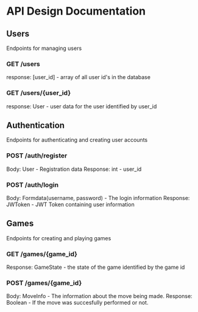 # API Design Documentation

## Users
Endpoints for managing users

### GET /users
response: [user_id] - array of all user id's in the database

### GET /users/{user_id}
response: User - user data for the user identified by user_id

## Authentication
Endpoints for authenticating and creating user accounts

### POST /auth/register
Body: User - Registration data
Response: int - user_id

### POST /auth/login
Body: Formdata(username, password) - The login information
Response: JWToken - JWT Token containing user information

## Games
Endpoints for creating and playing games

### GET /games/{game_id}
Response: GameState - the state of the game identified by the game id

### POST /games/{game_id}
Body: MoveInfo - The information about the move being made.
Response: Boolean - If the move was succesfully performed or not.
